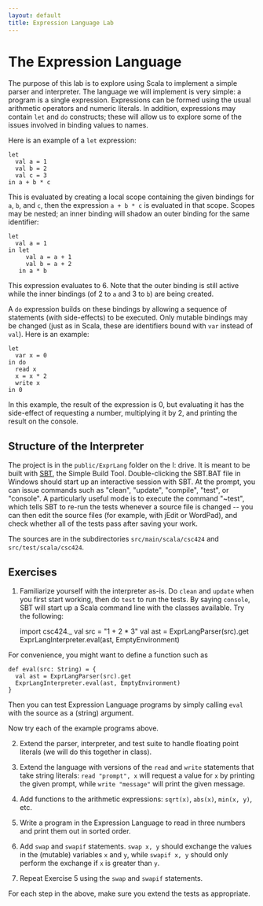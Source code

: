 ```yaml
---
layout: default
title: Expression Language Lab
---
```

# The Expression Language

The purpose of this lab is to explore using Scala to implement a
simple parser and interpreter. The language we will implement is
very simple: a program is a single expression. Expressions can be
formed using the usual arithmetic operators and numeric literals.
In addition, expressions may contain `let` and `do` constructs;
these will allow us to explore some of the issues involved in binding
values to names.

Here is an example of a `let` expression:

    let
      val a = 1
      val b = 2
      val c = 3
    in a + b * c

This is evaluated by creating a local scope containing the given
bindings for `a`, `b`, and `c`, then the expression `a + b * c` is
evaluated in that scope. Scopes may be nested; an inner binding
will shadow an outer binding for the same identifier:

    let
      val a = 1
    in let
         val a = a + 1
         val b = a + 2
       in a * b

This expression evaluates to 6. Note that the outer binding is still
active while the inner bindings (of 2 to `a` and 3 to `b`) are being
created.

A `do` expression builds on these bindings by allowing a sequence of
statements (with side-effects) to be executed. Only mutable bindings
may be changed (just as in Scala, these are identifiers bound with
`var` instead of `val`). Here is an example:

    let
      var x = 0
    in do
      read x
      x = x * 2
      write x
    in 0

In this example, the result of the expression is 0, but evaluating it
has the side-effect of requesting a number, multiplying it by 2, and
printing the result on the console.

## Structure of the Interpreter

The project is in the `public/ExprLang` folder on the I: drive. It is
meant to be built with [SBT](http://code.google.com/p/simple-build-tool/),
the Simple Build Tool. Double-clicking the SBT.BAT file in Windows should
start up an interactive session with SBT. At the prompt, you can issue
commands such as "clean", "update", "compile", "test", or "console".
A particularly useful mode is to execute the command "~test", which tells
SBT to re-run the tests whenever a source file is changed -- you can then
edit the source files (for example, with jEdit or WordPad), and check
whether all of the tests pass after saving your work.

The sources are in the subdirectories `src/main/scala/csc424` and
`src/test/scala/csc424`.

## Exercises

1. Familiarize yourself with the interpreter as-is. Do `clean` and `update`
when you first start working, then do `test` to run the tests. By saying
`console`, SBT will start up a Scala command line with the classes available.
Try the following:

    import csc424._
    val src = "1 + 2 * 3"
    val ast = ExprLangParser(src).get
    ExprLangInterpreter.eval(ast, EmptyEnvironment)

For convenience, you might want to define a function such as

    def eval(src: String) = {
      val ast = ExprLangParser(src).get
      ExprLangInterpreter.eval(ast, EmptyEnvironment)
    }

Then you can test Expression Language programs by simply calling `eval`
with the source as a (string) argument.

Now try each of the example programs above.

2. Extend the parser, interpreter, and test suite to handle floating
point literals (we will do this together in class).

3. Extend the language with versions of the `read` and `write`
statements that take string literals: `read "prompt", x` will request
a value for `x` by printing the given prompt, while `write "message"`
will print the given message.

4. Add functions to the arithmetic expressions: `sqrt(x)`, `abs(x)`,
`min(x, y)`, etc.

5. Write a program in the Expression Language to read in three numbers
and print them out in sorted order.

6. Add `swap` and `swapif` statements. `swap x, y` should exchange
the values in the (mutable) variables `x` and `y`, while `swapif x, y`
should only perform the exchange if `x` is greater than `y`.

7. Repeat Exercise 5 using the `swap` and `swapif` statements.

For each step in the above, make sure you extend the tests as appropriate.
